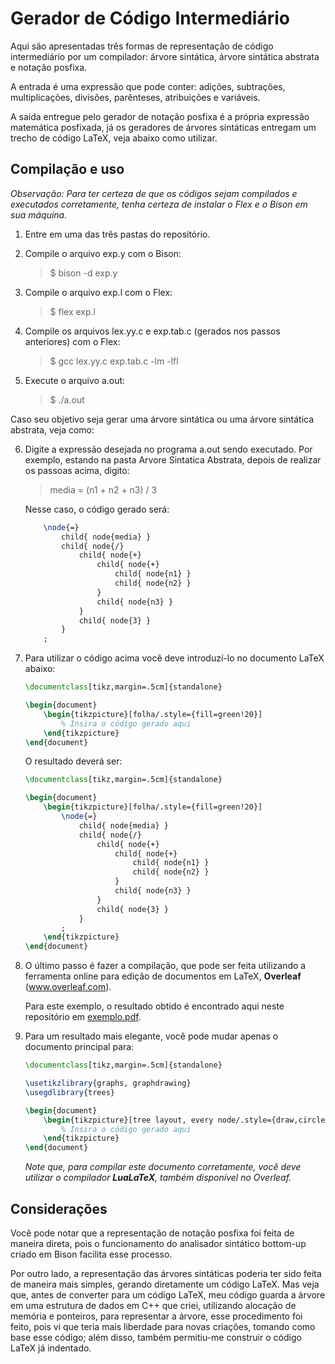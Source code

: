 # Gerador de Código Intermediário

Aqui são apresentadas três formas de representação de código intermediário por um compilador: árvore sintática, árvore sintática abstrata e notação posfixa.

A entrada é uma expressão que pode conter: adições, subtrações, multiplicações, divisões, parênteses, atribuições e variáveis.

A saída entregue pelo gerador de notação posfixa é a própria expressão matemática posfixada, já os geradores de árvores sintáticas entregam um trecho de código LaTeX, veja abaixo como utilizar.


## Compilação e uso

*Observação: Para ter certeza de que os códigos sejam compilados e executados corretamente, tenha certeza de instalar o Flex e o Bison em sua máquina.*

1. Entre em uma das três pastas do repositório.

2. Compile o arquivo exp.y com o Bison:
    > $ bison -d exp.y

3. Compile o arquivo exp.l com o Flex:
    > $ flex exp.l

4. Compile os arquivos lex.yy.c e exp.tab.c (gerados nos passos anteriores) com o Flex:
    > $ gcc lex.yy.c exp.tab.c -lm -lfl

5. Execute o arquivo a.out:
    > $ ./a.out

Caso seu objetivo seja gerar uma árvore sintática ou uma árvore sintática abstrata, veja como:

6. Digite a expressão desejada no programa a.out sendo executado. Por exemplo, estando na pasta Arvore Sintatica Abstrata, depois de
realizar os passoas acima, digito:
    > media = (n1 + n2 + n3) / 3

    Nesse caso, o código gerado será:
    ```latex
        \node{=}
            child{ node{media} }
            child{ node{/}
                child{ node{+}
                    child{ node{+}
                        child{ node{n1} }
                        child{ node{n2} }
                    }
                    child{ node{n3} }
                }
                child{ node{3} }
            }
        ;
    ```
    
7. Para utilizar o código acima você deve introduzí-lo no documento LaTeX abaixo:
    ```latex
    \documentclass[tikz,margin=.5cm]{standalone}

    \begin{document}
        \begin{tikzpicture}[folha/.style={fill=green!20}]
            % Insira o código gerado aqui
        \end{tikzpicture}
    \end{document}
    ```
    
    O resultado deverá ser:
    ```latex
    \documentclass[tikz,margin=.5cm]{standalone}

    \begin{document}
        \begin{tikzpicture}[folha/.style={fill=green!20}]
            \node{=}
                child{ node{media} }
                child{ node{/}
                    child{ node{+}
                        child{ node{+}
                            child{ node{n1} }
                            child{ node{n2} }
                        }
                        child{ node{n3} }
                    }
                    child{ node{3} }
                }
            ;
        \end{tikzpicture}
    \end{document}
    ```

8. O último passo é fazer a compilação, que pode ser feita utilizando a ferramenta online para edição de documentos em LaTeX, **Overleaf** (www.overleaf.com).

   Para este exemplo, o resultado obtido é encontrado aqui neste repositório em [exemplo.pdf](https://github.com/wellingtonlcm/Codigo-Intermediario/blob/main/exemplo.pdf).

9. Para um resultado mais elegante, você pode mudar apenas o documento principal para:
    ```latex
    \documentclass[tikz,margin=.5cm]{standalone}

    \usetikzlibrary{graphs, graphdrawing}
    \usegdlibrary{trees}

    \begin{document}
        \begin{tikzpicture}[tree layout, every node/.style={draw,circle, minimum size=8mm}, level distance=1.5cm, sibling distance=1.5cm, folha/.style={fill=green!20}]
            % Insira o código gerado aqui
        \end{tikzpicture}
    \end{document}
    ```
    
    *Note que, para compilar este documento corretamente, você deve utilizar o compilador **LuaLaTeX**, também disponível no Overleaf.*


## Considerações

Você pode notar que a representação de notação posfixa foi feita de maneira direta, pois o funcionamento do analisador sintático bottom-up
criado em Bison facilita esse processo.

Por outro lado, a representação das árvores sintáticas poderia ter sido feita de maneira mais simples, gerando diretamente um código LaTeX. Mas veja que,
antes de converter para um código LaTeX, meu código guarda a árvore em uma estrutura de dados em C++ que criei, utilizando alocação de memória e ponteiros,
para representar a árvore, esse procedimento foi feito, pois vi que teria mais liberdade para novas criações, tomando como base esse código; além disso,
também permitiu-me construir o código LaTeX já indentado.
